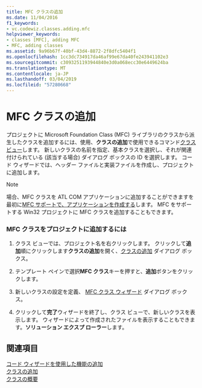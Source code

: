 ```yaml
---
title: MFC クラスの追加
ms.date: 11/04/2016
f1_keywords:
- vc.codewiz.classes.adding.mfc
helpviewer_keywords:
- classes [MFC], adding MFC
- MFC, adding classes
ms.assetid: 9a96b67f-40bf-43d4-8872-2f8dfc5404f1
ms.openlocfilehash: 1cc3dc734917da46af99e67da40fe243941102e3
ms.sourcegitcommit: c3093251193944840e3d0a068ecc30e6449624ba
ms.translationtype: MT
ms.contentlocale: ja-JP
ms.lasthandoff: 03/04/2019
ms.locfileid: "57280668"
---
```

# <a name="adding-an-mfc-class"></a>MFC クラスの追加

プロジェクトに Microsoft Foundation Class (MFC) ライブラリのクラスから派生したクラスを追加するには、使用、**クラスの追加**で使用できるコマンド[クラス ビュー](/visualstudio/ide/viewing-the-structure-of-code)します。 新しいクラスの名前を指定、基本クラスを選択し、それが関連付けられている (該当する場合) ダイアログ ボックスの ID を選択します。 コード ウィザードでは、ヘッダー ファイルと実装ファイルを作成し、プロジェクトに追加します。

> [!NOTE]
>  場合、MFC クラスを ATL COM アプリケーションに追加することができますを最初に[MFC サポートで、アプリケーションを作成する](../../atl/reference/mfc-support-in-atl-projects.md)します。 MFC をサポートする Win32 プロジェクトに MFC クラスを追加することもできます。

### <a name="to-add-an-mfc-class-to-your-project"></a>MFC クラスをプロジェクトに追加するには

1. クラス ビューでは、プロジェクト名を右クリックします。 クリックして**追加**順にクリックします**クラスの追加**を開く、[クラスの追加](../../ide/add-class-dialog-box.md) ダイアログ ボックス。

1. テンプレート ペインで選択**MFC クラス**キーを押すと、**追加**ボタンをクリックします。

1. 新しいクラスの設定を定義、 [MFC クラス ウィザード](../../mfc/reference/mfc-add-class-wizard.md) ダイアログ ボックス。

1. クリックして**完了**ウィザードを終了し、クラス ビューで、新しいクラスを表示します。 ウィザードによって作成されたファイルを表示することもできます。**ソリューション エクスプ ローラー**します。

## <a name="see-also"></a>関連項目

[コード ウィザードを使用した機能の追加](../../ide/adding-functionality-with-code-wizards-cpp.md)<br/>
[クラスの追加](../../ide/adding-a-class-visual-cpp.md)<br/>
[クラスの概要](../../mfc/class-library-overview.md)
